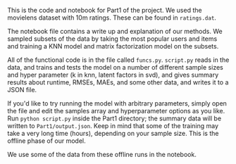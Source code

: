This is the code and notebook for Part1 of the project. We used the
movielens dataset with 10m ratings. These can be found in `ratings.dat`.

The notebook file contains a write up and explanation of our methods. 
We sampled subsets of the data by taking the most popular users and items and training a KNN model and matrix factorization model on the subsets.

All of the functional code is in the file called `funcs.py`. `script.py` reads in the data, and trains and tests the model on
a number of different sample sizes and hyper parameter (k in knn, latent factors in svd), and gives summary results about runtime, RMSEs,
MAEs, and some other data, and writes it to a JSON file.

If you'd like to try running the model with arbitrary parameters, simply open the file and edit the samples array and hyperparameter
options as you like. Run `python script.py` inside the Part1 directory;
the summary data will be written to `Part1/output.json`. Keep in 
mind that some of the training may take a very long time (hours), depending on your sample size. This is the offline phase of our model.

We use some of the data from these offline runs in the notebook. 